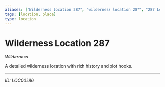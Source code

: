 ```yaml
---
aliases: ["Wilderness Location 287", "wilderness location 287", "287 Location Wilderness"]
tags: [location, place]
type: location
---
```


# Wilderness Location 287

*Wilderness*

A detailed wilderness location with rich history and plot hooks.

---
*ID: LOC00286*